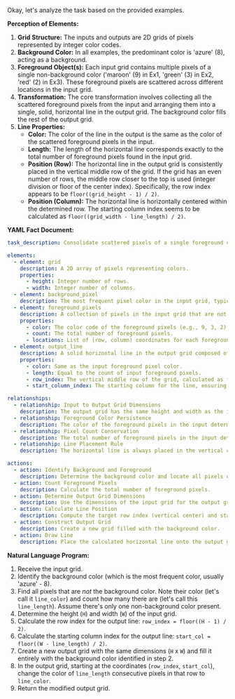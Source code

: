 Okay, let's analyze the task based on the provided examples.

**Perception of Elements:**

1.  **Grid Structure:** The inputs and outputs are 2D grids of pixels represented by integer color codes.
2.  **Background Color:** In all examples, the predominant color is 'azure' (8), acting as a background.
3.  **Foreground Object(s):** Each input grid contains multiple pixels of a single non-background color ('maroon' (9) in Ex1, 'green' (3) in Ex2, 'red' (2) in Ex3). These foreground pixels are scattered across different locations in the input grid.
4.  **Transformation:** The core transformation involves collecting all the scattered foreground pixels from the input and arranging them into a single, solid, horizontal line in the output grid. The background color fills the rest of the output grid.
5.  **Line Properties:**
    *   **Color:** The color of the line in the output is the same as the color of the scattered foreground pixels in the input.
    *   **Length:** The length of the horizontal line corresponds exactly to the total number of foreground pixels found in the input grid.
    *   **Position (Row):** The horizontal line in the output grid is consistently placed in the vertical middle row of the grid. If the grid has an even number of rows, the middle row closer to the top is used (integer division or floor of the center index). Specifically, the row index appears to be `floor((grid_height - 1) / 2)`.
    *   **Position (Column):** The horizontal line is horizontally centered within the determined row. The starting column index seems to be calculated as `floor((grid_width - line_length) / 2)`.

**YAML Fact Document:**


```yaml
task_description: Consolidate scattered pixels of a single foreground color into a centered horizontal line.

elements:
  - element: grid
    description: A 2D array of pixels representing colors.
    properties:
      - height: Integer number of rows.
      - width: Integer number of columns.
  - element: background_pixel
    description: The most frequent pixel color in the input grid, typically 'azure' (8).
  - element: foreground_pixels
    description: A collection of pixels in the input grid that are not the background color. All foreground pixels share the same color within a single example.
    properties:
      - color: The color code of the foreground pixels (e.g., 9, 3, 2).
      - count: The total number of foreground pixels.
      - locations: List of (row, column) coordinates for each foreground pixel.
  - element: output_line
    description: A solid horizontal line in the output grid composed of the foreground color.
    properties:
      - color: Same as the input foreground pixel color.
      - length: Equal to the count of input foreground pixels.
      - row_index: The vertical middle row of the grid, calculated as floor((grid_height - 1) / 2).
      - start_column_index: The starting column for the line, ensuring horizontal centering, calculated as floor((grid_width - length) / 2).

relationships:
  - relationship: Input to Output Grid Dimensions
    description: The output grid has the same height and width as the input grid.
  - relationship: Foreground Color Persistence
    description: The color of the foreground pixels in the input determines the color of the horizontal line in the output.
  - relationship: Pixel Count Conservation
    description: The total number of foreground pixels in the input determines the length of the horizontal line in the output.
  - relationship: Line Placement Rule
    description: The horizontal line is always placed in the vertical center row and horizontally centered based on grid dimensions and line length.

actions:
  - action: Identify Background and Foreground
    description: Determine the background color and locate all pixels of the single foreground color.
  - action: Count Foreground Pixels
    description: Calculate the total number of foreground pixels.
  - action: Determine Output Grid Dimensions
    description: Use the dimensions of the input grid for the output grid.
  - action: Calculate Line Position
    description: Compute the target row index (vertical center) and starting column index (horizontal center).
  - action: Construct Output Grid
    description: Create a new grid filled with the background color.
  - action: Draw Line
    description: Place the calculated horizontal line onto the output grid at the determined position.
```


**Natural Language Program:**

1.  Receive the input grid.
2.  Identify the background color (which is the most frequent color, usually 'azure' - 8).
3.  Find all pixels that are *not* the background color. Note their color (let's call it `line_color`) and count how many there are (let's call this `line_length`). Assume there's only one non-background color present.
4.  Determine the height (`H`) and width (`W`) of the input grid.
5.  Calculate the row index for the output line: `row_index = floor((H - 1) / 2)`.
6.  Calculate the starting column index for the output line: `start_col = floor((W - line_length) / 2)`.
7.  Create a new output grid with the same dimensions (`H` x `W`) and fill it entirely with the background color identified in step 2.
8.  In the output grid, starting at the coordinates (`row_index`, `start_col`), change the color of `line_length` consecutive pixels in that row to `line_color`.
9.  Return the modified output grid.